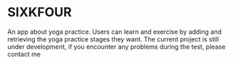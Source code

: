 # SIXKFOUR
An app about yoga practice. Users can learn and exercise by adding and retrieving the yoga practice stages they want. The current project is still under development, if you encounter any problems during the test, please contact me
